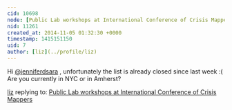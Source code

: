 ```yaml
---
cid: 10698
node: [Public Lab workshops at International Conference of Crisis Mappers](../notes/liz/10-12-2014/public-lab-workshops-at-international-conference-of-crisis-mappers)
nid: 11261
created_at: 2014-11-05 01:32:30 +0000
timestamp: 1415151150
uid: 7
author: [liz](../profile/liz)
---
```


Hi [@jenniferdsara](/profile/jenniferdsara) , unfortunately the list is already closed since last week :(
Are you currently in NYC or in Amherst?

[liz](../profile/liz) replying to: [Public Lab workshops at International Conference of Crisis Mappers](../notes/liz/10-12-2014/public-lab-workshops-at-international-conference-of-crisis-mappers)

